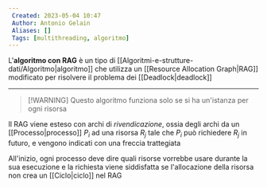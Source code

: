 ```yaml
---
 Created: 2023-05-04 10:47
 Author: Antonio Gelain
 Aliases: []
 Tags: [multithreading, algoritmo]
---
```


L'**algoritmo con RAG** è un tipo di [[Algoritmi-e-strutture-dati/Algoritmo|algoritmo]] che utilizza un [[Resource Allocation Graph|RAG]] modificato per risolvere il problema dei [[Deadlock|deadlock]]

---

>[!WARNING] Questo algoritmo funziona solo se si ha un'istanza per ogni risorsa

Il RAG viene esteso con archi di *rivendicazione*, ossia degli archi da un [[Processo|processo]]  $P_{i}$ ad una risorsa $R_{j}$ tale che $P_{i}$ può richiedere $R_{j}$ in futuro, e vengono indicati con una freccia trattegiata

All'inizio, ogni processo deve dire quali risorse vorrebbe usare durante la sua esecuzione e la richiesta viene siddisfatta se l'allocazione della risorsa non crea un [[Ciclo|ciclo]] nel RAG